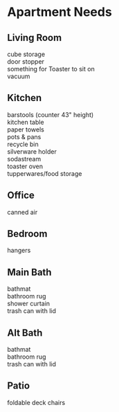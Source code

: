 # Apartment Needs

## Living Room

cube storage  
door stopper  
something for Toaster to sit on  
vacuum

## Kitchen

barstools (counter 43" height)  
kitchen table  
paper towels  
pots & pans  
recycle bin  
silverware holder  
sodastream  
toaster oven  
tupperwares/food storage

## Office

canned air

## Bedroom

hangers

## Main Bath

bathmat  
bathroom rug  
shower curtain  
trash can with lid

## Alt Bath

bathmat  
bathroom rug  
trash can with lid

## Patio

foldable deck chairs
